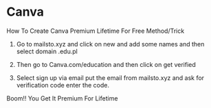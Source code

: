 # Canva
How To Create Canva Premium Lifetime For Free Method/Trick 

1. Go to mailsto.xyz and click on new and add some names and then select domain .edu.pl

2. Then go to Canva.com/education and then click on get verified

3. Select sign up via email put the email from mailsto.xyz and ask for verification code enter the code.

Boom!! You Get It Premium For Lifetime 

